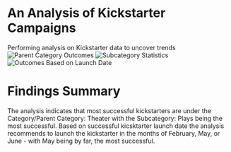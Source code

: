 # An Analysis of Kickstarter Campaigns
Performing analysis on Kickstarter data to uncover trends
![Parent Category Outcomes](https://user-images.githubusercontent.com/71146373/183954743-f2749d7e-6788-44b3-885f-00dc8d7c08b7.png)
![Subcategory Statistics](https://user-images.githubusercontent.com/71146373/183955161-595d1d96-83ae-4674-a78c-e84edfc0b66e.png)
![Outcomes Based on Launch Date](https://user-images.githubusercontent.com/71146373/183955239-00161ddb-cbdb-410a-9edd-473619105ad3.png)
# Findings Summary
The analysis indicates that most successful kickstarters are under the Category/Parent Category: Theater with the Subcategory: Plays being the most successful. Based on successful kicsktarter launch date the analysis recommends to launch the kickstarter in the months of February, May, or June - with May being by far, the most successful.
